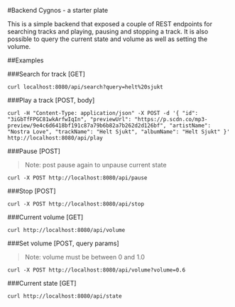 #Backend Cygnos - a starter plate

This is a simple backend that exposed a couple of REST endpoints for searching tracks and playing, pausing and stopping a track. It is also possible to query the current state and volume as well as setting the volume.

##Examples

###Search for track [GET]
```
curl localhost:8080/api/search?query=helt%20sjukt
```

###Play a track [POST, body]
```
curl -H "Content-Type: application/json" -X POST -d '{ "id": "3iGbTfFPGC81wkArfwIqIn", "previewUrl": "https://p.scdn.co/mp3-preview/9e4c6d6418bf191c87a79b6b82a7b262d2d126bf", "artistName": "Nostra Love", "trackName": "Helt Sjukt", "albumName": "Helt Sjukt" }' http://localhost:8080/api/play
```

###Pause [POST] 
> Note: post pause again to unpause current state

```
curl -X POST http://localhost:8080/api/pause
```

###Stop [POST]
```
curl -X POST http://localhost:8080/api/stop
```

###Current volume [GET]
```
curl http://localhost:8080/api/volume
```

###Set volume [POST, query params] 
> Note: volume must be between 0 and 1.0

```
curl -X POST http://localhost:8080/api/volume?volume=0.6
```

###Current state [GET]
```
curl http://localhost:8080/api/state
```